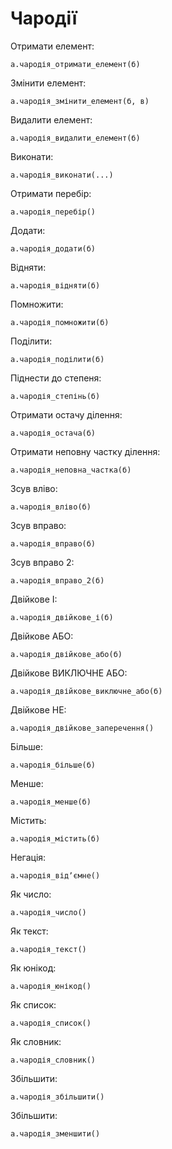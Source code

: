 # Чародії

Отримати елемент:

```мавка
а.чародія_отримати_елемент(б)
```

Змінити елемент:

```мавка
а.чародія_змінити_елемент(б, в)
```

Видалити елемент:

```мавка
а.чародія_видалити_елемент(б)
```

Виконати:

```мавка
а.чародія_виконати(...)
```

Отримати перебір:

```мавка
а.чародія_перебір()
```

Додати:

```мавка
а.чародія_додати(б)
```

Відняти:

```мавка
а.чародія_відняти(б)
```

Помножити:

```мавка
а.чародія_помножити(б)
```

Поділити:

```мавка
а.чародія_поділити(б)
```

Піднести до степеня:

```мавка
а.чародія_степінь(б)
```

Отримати остачу ділення:

```мавка
а.чародія_остача(б)
```

Отримати неповну частку ділення:

```мавка
а.чародія_неповна_частка(б)
```

Зсув вліво:

```мавка
а.чародія_вліво(б)
```

Зсув вправо:

```мавка
а.чародія_вправо(б)
```

Зсув вправо 2:

```мавка
а.чародія_вправо_2(б)
```

Двійкове І:

```мавка
а.чародія_двійкове_і(б)
```

Двійкове АБО:

```мавка
а.чародія_двійкове_або(б)
```

Двійкове ВИКЛЮЧНЕ АБО:

```мавка
а.чародія_двійкове_виключне_або(б)
```

Двійкове НЕ:

```мавка
а.чародія_двійкове_заперечення()
```

Більше:

```мавка
а.чародія_більше(б)
```

Менше:

```мавка
а.чародія_менше(б)
```

Містить:

```мавка
а.чародія_містить(б)
```

Негація:

```мавка
а.чародія_відʼємне()
```

Як число:

```мавка
а.чародія_число()
```

Як текст:

```мавка
а.чародія_текст()
```

Як юнікод:

```мавка
а.чародія_юнікод()
```

Як список:

```мавка
а.чародія_список()
```

Як словник:

```мавка
а.чародія_словник()
```

Збільшити:

```мавка
а.чародія_збільшити()
```

Збільшити:

```мавка
а.чародія_зменшити()
```